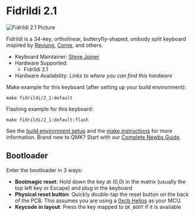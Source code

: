 # Fidrildi 2.1

![Fidrildi 2.1 Picture](https://i.imgur.com/TODO.jpeg)

Fidrildi is a 34-key, ortholinear, butteryfly-shaped, unibody split keyboard inspired by [Reviung](https://github.com/gtips/reviung), [Corne](https://github.com/foostan/crkbd), and others.

* Keyboard Maintainer: [Steve Joiner](https://github.com/jstevej)
* Hardware Supported:
  * Fidrildi 2.1
* Hardware Availability: *Links to where you can find this hardware*

Make example for this keyboard (after setting up your build environment):

    make fidrildi/2_1:default

Flashing example for this keyboard:

    make fidrildi/2_1:default:flash

See the [build environment setup](https://docs.qmk.fm/#/getting_started_build_tools) and the [make instructions](https://docs.qmk.fm/#/getting_started_make_guide) for more information. Brand new to QMK? Start with our [Complete Newbs Guide](https://docs.qmk.fm/#/newbs).

## Bootloader

Enter the bootloader in 3 ways:

* **Bootmagic reset**: Hold down the key at (0,0) in the matrix (usually the top left key or Escape) and plug in the keyboard
* **Physical reset button**: Quickly double-tap the reset button on the back of the PCB. This assumes you are using a [0xcb Helios](https://github.com/0xCB-dev/0xCB-Helios) as your MCU.
* **Keycode in layout**: Press the key mapped to `QK_BOOT` if it is available
